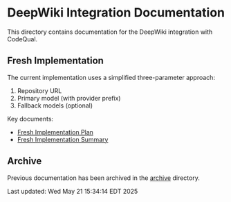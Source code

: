 # DeepWiki Integration Documentation

This directory contains documentation for the DeepWiki integration with CodeQual.

## Fresh Implementation

The current implementation uses a simplified three-parameter approach:
1. Repository URL
2. Primary model (with provider prefix)
3. Fallback models (optional)

Key documents:
- [Fresh Implementation Plan](./implementation/DeepWiki_OpenRouter_Fresh_Implementation_Plan.md)
- [Fresh Implementation Summary](./implementation/DeepWiki_OpenRouter_Fresh_Implementation_Summary.md)

## Archive

Previous documentation has been archived in the [archive](./archive/) directory.

Last updated: Wed May 21 15:34:14 EDT 2025
